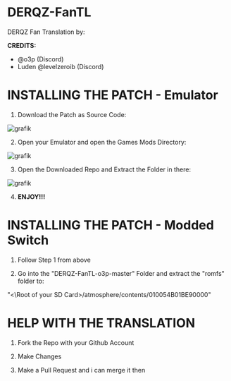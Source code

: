 # DERQZ-FanTL
DERQZ Fan Translation by:

**CREDITS:**
- @o3p (Discord)
- Luden @levelzeroib (Discord)

# INSTALLING THE PATCH - Emulator

1. Download the Patch as Source Code:

![grafik](https://github.com/user-attachments/assets/35ebb94a-1e34-4854-b25c-dbd6486127cd)

2. Open your Emulator and open the Games Mods Directory:

![grafik](https://github.com/user-attachments/assets/16a44afb-ca4a-4202-ac00-81d7102133b0)

3. Open the Downloaded Repo and Extract the Folder in there:

![grafik](https://github.com/user-attachments/assets/9decb355-bdf0-42b4-9515-208104ed974a)

4. **ENJOY!!!**

# INSTALLING THE PATCH - Modded Switch

1. Follow Step 1 from above

2. Go into the "DERQZ-FanTL-o3p-master" Folder and extract the "romfs" folder to:

"<\Root of your SD Card>/atmosphere/contents/010054B01BE90000"

# HELP WITH THE TRANSLATION

1. Fork the Repo with your Github Account

2. Make Changes

3. Make a Pull Request and i can merge it then
